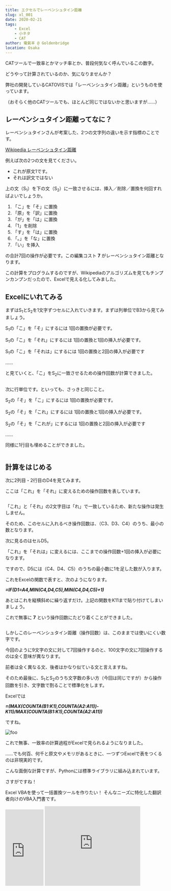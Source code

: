 ```yaml
---
title: エクセルでレーベンシュタイン距離
slug: xl_001
date: 2020-02-21
tags: 
    - Excel
    - 小ネタ
    - CAT
author: 電氣羊 @ Goldenbridge
location: Osaka
---
```


CATツールで一致率とかマッチ率とか、普段何気なく呼んでいるこの数字。

どうやって計算されているのか、気になりませんか？

弊社の開発しているCATOVISでは「レーベンシュタイン距離」というものを使っています。

（おそらく他のCATツールでも、ほとんど同じではないかと思いますが……）

## レーベンシュタイン距離ってなに？
レーベンシュタインさんが考案した、2つの文字列の違いを示す指標のことです。

[Wikipedia レーベンシュタイン距離](https://ja.wikipedia.org/wiki/%E3%83%AC%E3%83%BC%E3%83%99%E3%83%B3%E3%82%B7%E3%83%A5%E3%82%BF%E3%82%A4%E3%83%B3%E8%B7%9D%E9%9B%A2)

例えば次の2つの文を見てください。

- これが原文1です。
- それは訳文ではない

上の文（S<sub>1</sub>）を下の文（S<sub>2</sub>）に一致させるには、挿入／削除／置換を何回すればよいでしょうか。

1. 「こ」を「そ」に置換
2. 「原」を「訳」に置換
3. 「が」を「は」に置換
4. 「1」を削除
5. 「す」を「は」に置換
6. 「。」を「な」に置換
7. 「い」を挿入

の合計7回の操作が必要です。この編集コスト **7** がレーベンシュタイン距離となります。

この計算をプログラムするのですが、Wikipediaのアルゴリズムを見てもチンプンカンプンだったので、Excelで見える化してみました。

## Excelにいれてみる

まずはS<sub>1</sub>とS<sub>2</sub>を1文字ずつセルに入れていきます。まずは列単位でB3から見てみましょう。

S<sub>1</sub>の「こ」を「そ」にするには 1回の置換が必要です。

S<sub>1</sub>の「こ」を「それ」にするには 1回の置換と1回の挿入が必要です。

S<sub>1</sub>の「こ」を「それは」にするには 1回の置換と2回の挿入が必要です

……

と見ていくと、「こ」をS<sub>2</sub>に一致させるための操作回数が計算できました。

<img :src="$withBase('/pict/ld-1.png')">

次に行単位です。といっても、さっきと同じこと。

S<sub>2</sub>の「そ」を「こ」にするには 1回の置換が必要です。

S<sub>2</sub>の「そ」を「これ」にするには 1回の置換と1回の挿入が必要です。

S<sub>2</sub>の「そ」を「これが」にするには 1回の置換と2回の挿入が必要です

……

同様に1行目も埋めることができました。

<img :src="$withBase('/pict/ld-2.png')">

## 計算をはじめる

次に2列目・2行目のD4を見てみます。

ここは「これ」を「それ」に変えるための操作回数を表しています。

<img :src="$withBase('/pict/ld-3.png')">

「これ」と「それ」の2文字目は「れ」で一致しているため、新たな操作は発生しません。

そのため、このセルに入れるべき操作回数は、（C3、D3、C4）のうち、最小の数となります。

次に見るのはセルD5。

「これ」を「それは」に変えるには、ここまでの操作回数+1回の挿入が必要になります。

ですので、D5には（C4、D4、C5）のうちの最小数に1を足した数が入ります。

これをExcelの関数で表すと、次のようになります。

***=IF(D$1=$A4,MIN(C4,D4,C5),MIN(C4,D4,C5)+1)***

あとはこれを縦横斜めに繰り返すだけ。上記の関数をK11まで貼り付けてしまいましょう。

これで無事に **7** という操作回数にたどり着くことができました。

<img :src="$withBase('/pict/ld-4.png')">

しかしこのレーベンシュタイン距離（操作回数）は、このままでは使いにくい数字です。

今回のように9文字の文に対して7回操作するのと、100文字の文に7回操作するのは全く意味が異なります。

前者は全く異なる文、後者はかなり似ている文と言えますね。

そのため最後に、S<sub>1</sub>とS<sub>2</sub>のうち文字数の多い方（今回は同じですが）から操作回数を引き、文字数で割ることで標準化をします。

Excelでは

***=(MAX(COUNTA(B1:K1),COUNTA(A2:A11))-K11)/MAX(COUNTA(B1:K1),COUNTA(A2:A11))***

ですね。

<img :src="$withBase('/pict/ld-done.png')" alt="foo">

これで無事、一致率の計算過程がExcelで見られるようになりました。

……でも何百、何千と原文やメモリがあるときに、一つずつExcelで表をつくるのは非現実的です。

こんな面倒な計算ですが、Pythonには標準ライブラリに組み込まれています。

さすがですね！

Excel VBAを使って一括置換ツールを作りたい！
そんなニーズに特化した翻訳者向けのVBA入門書です。

<iframe style="width:120px;height:240px;" marginwidth="0" marginheight="0" scrolling="no" frameborder="0" src="https://rcm-fe.amazon-adsystem.com/e/cm?ref=qf_sp_asin_til&t=goldenbridg09-22&m=amazon&o=9&p=8&l=as1&IS1=1&detail=1&asins=B0832FNKL2&linkId=025ec725b1f6eca83e9e451a890bd4c2&bc1=000000&lt1=_blank&fc1=333333&lc1=0066c0&bg1=ffffff&f=ifr">
</iframe>

<iframe src="https://rcm-fe.amazon-adsystem.com/e/cm?o=9&p=12&l=ur1&category=musicunlimited&banner=145C9T3K8K0AZHVBRHG2&f=ifr&linkID=0603ffea488d8f3b5a69918caa6e8e5f&t=goldenbridg09-22&tracking_id=goldenbridg09-22" width="300" height="250" scrolling="no" border="0" marginwidth="0" style="border:none;" frameborder="0"></iframe>

<link-to></link-to>